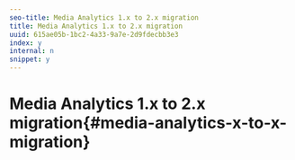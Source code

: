 ```yaml
---
seo-title: Media Analytics 1.x to 2.x migration
title: Media Analytics 1.x to 2.x migration
uuid: 615ae05b-1bc2-4a33-9a7e-2d9fdecbb3e3
index: y
internal: n
snippet: y
---
```


# Media Analytics 1.x to 2.x migration{#media-analytics-x-to-x-migration}

